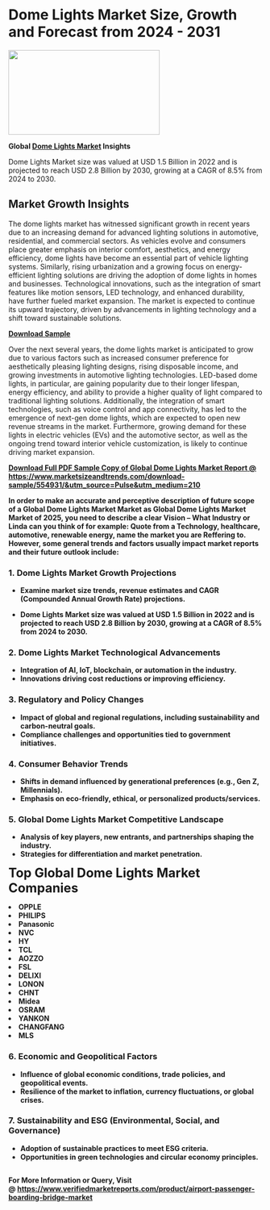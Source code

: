 <H1>Dome Lights Market Size, Growth and Forecast from 2024 - 2031</H1><img class="aligncenter size-medium wp-image-584254" src="https://thirdeyenews.in/wp-content/uploads/2024/09/Global-Market-Research-300x168.jpeg" alt="" width="300" height="168" /><p><strong>Global&nbsp;<a href="https://www.marketsizeandtrends.com/download-sample/554931/&amp;utm_source=Pulse&amp;utm_medium=210">Dome Lights Market</a> Insights</strong></p><p>Dome Lights Market size was valued at USD 1.5 Billion in 2022 and is projected to reach USD 2.8 Billion by 2030, growing at a CAGR of 8.5% from 2024 to 2030.</p><p><h2>Market Growth Insights</h2><p>The dome lights market has witnessed significant growth in recent years due to an increasing demand for advanced lighting solutions in automotive, residential, and commercial sectors. As vehicles evolve and consumers place greater emphasis on interior comfort, aesthetics, and energy efficiency, dome lights have become an essential part of vehicle lighting systems. Similarly, rising urbanization and a growing focus on energy-efficient lighting solutions are driving the adoption of dome lights in homes and businesses. Technological innovations, such as the integration of smart features like motion sensors, LED technology, and enhanced durability, have further fueled market expansion. The market is expected to continue its upward trajectory, driven by advancements in lighting technology and a shift toward sustainable solutions.</p><p><strong><a href="#">Download Sample</a></strong></p><p>Over the next several years, the dome lights market is anticipated to grow due to various factors such as increased consumer preference for aesthetically pleasing lighting designs, rising disposable income, and growing investments in automotive lighting technologies. LED-based dome lights, in particular, are gaining popularity due to their longer lifespan, energy efficiency, and ability to provide a higher quality of light compared to traditional lighting solutions. Additionally, the integration of smart technologies, such as voice control and app connectivity, has led to the emergence of next-gen dome lights, which are expected to open new revenue streams in the market. Furthermore, growing demand for these lights in electric vehicles (EVs) and the automotive sector, as well as the ongoing trend toward interior vehicle customization, is likely to continue driving market expansion. <p><strong><a href="#"></p><p><span class=""><strong>Download Full PDF Sample Copy of Global Dome Lights Market Report</strong> @ <a href="https://www.marketsizeandtrends.com/download-sample/554931/&amp;utm_source=Pulse&amp;utm_medium=210" target="_blank">https://www.marketsizeandtrends.com/download-sample/554931/&amp;utm_source=Pulse&amp;utm_medium=210</a></span></p><p>In order to make an accurate and perceptive description of future scope of a Global&nbsp;Dome Lights Market Market as Global&nbsp;Dome Lights Market Market of 2025, you need to describe a clear Vision &ndash; What Industry or Linda can you think of for example: Quote from a Technology, healthcare, automotive, renewable energy, name the market you are Reffering to. However, some general trends and factors usually impact market reports and their future outlook include:</p><h3>1.&nbsp;<strong>Dome Lights Market Growth Projections</strong></h3><ul><li>Examine market size trends, revenue estimates and CAGR (Compounded Annual Growth Rate) projections.</li><li><p>Dome Lights Market size was valued at USD 1.5 Billion in 2022 and is projected to reach USD 2.8 Billion by 2030, growing at a CAGR of 8.5% from 2024 to 2030.</p></li></ul><h3>2.&nbsp;<strong>Dome Lights Market Technological Advancements</strong></h3><ul><li>Integration of AI, IoT, blockchain, or automation in the industry.</li><li>Innovations driving cost reductions or improving efficiency.</li></ul><h3>3.&nbsp;<strong>Regulatory and Policy Changes</strong></h3><ul><li>Impact of global and regional regulations, including sustainability and carbon-neutral goals.</li><li>Compliance challenges and opportunities tied to government initiatives.</li></ul><h3>4.&nbsp;<strong>Consumer Behavior Trends</strong></h3><ul><li>Shifts in demand influenced by generational preferences (e.g., Gen Z, Millennials).</li><li>Emphasis on eco-friendly, ethical, or personalized products/services.</li></ul><h3>5.&nbsp;<strong>Global Dome Lights Market Competitive Landscape</strong></h3><ul><li>Analysis of key players, new entrants, and partnerships shaping the industry.</li><li>Strategies for differentiation and market penetration.</li></ul><p data-pm-slice="1 1 []"><span style="color: inherit; font-family: inherit; font-size: 25px;">Top Global Dome Lights Market Companies</span></p><div class="" data-test-id=""><p><li>OPPLE</li><li> PHILIPS</li><li> Panasonic</li><li> NVC</li><li> HY</li><li> TCL</li><li> AOZZO</li><li> FSL</li><li> DELIXI</li><li> LONON</li><li> CHNT</li><li> Midea</li><li> OSRAM</li><li> YANKON</li><li> CHANGFANG</li><li> MLS</li></p></div><h3>6.&nbsp;<strong>Economic and Geopolitical Factors</strong></h3><ul><li>Influence of global economic conditions, trade policies, and geopolitical events.</li><li>Resilience of the market to inflation, currency fluctuations, or global crises.</li></ul><h3>7.&nbsp;<strong>Sustainability and ESG (Environmental, Social, and Governance)</strong></h3><ul><li>Adoption of sustainable practices to meet ESG criteria.</li><li>Opportunities in green technologies and circular economy principles.</li></ul><h2><strong style="font-size: 14px;">For More Information or Query, Visit @&nbsp;</strong><a style="background-color: #ffffff; font-size: 14px;" href="https://www.marketsizeandtrends.com/report/dome-lights-market/" target="_blank">https://www.verifiedmarketreports.com/product/airport-passenger-boarding-bridge-market</a></h2>
